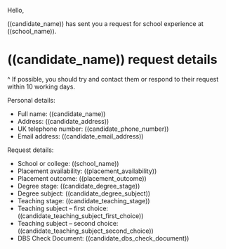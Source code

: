 Hello,

((candidate_name)) has sent you a request for school experience at ((school_name)).

# ((candidate_name)) request details

^ If possible, you should try and contact them or respond to their request within 10 working days.

Personal details:

* Full name: ((candidate_name))
* Address: ((candidate_address))
* UK telephone number: ((candidate_phone_number))
* Email address: ((candidate_email_address))

Request details:

* School or college: ((school_name))
* Placement availability: ((placement_availability))
* Placement outcome: ((placement_outcome))
* Degree stage: ((candidate_degree_stage))
* Degree subject: ((candidate_degree_subject))
* Teaching stage: ((candidate_teaching_stage))
* Teaching subject – first choice: ((candidate_teaching_subject_first_choice))
* Teaching subject – second choice: ((candidate_teaching_subject_second_choice))
* DBS Check Document: ((candidate_dbs_check_document))